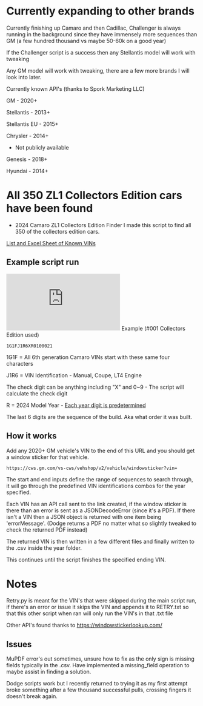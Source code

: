 # Currently expanding to other brands
Currently finishing up Camaro and then Cadillac, Challenger is always running in the background since they have immensely more sequences than GM (a few hundred thousand vs maybe 50-60k on a good year)

If the Challenger script is a success then any Stellantis model will work with tweaking

Any GM model will work with tweaking, there are a few more brands I will look into later.

Currently known API's (thanks to Spork Marketing LLC)

GM - 2020+

Stellantis - 2013+

Stellantis EU - 2015+

Chrysler - 2014+

* Not publicly available

Genesis - 2018+

Hyundai - 2014+

# All 350 ZL1 Collectors Edition cars have been found
* 2024 Camaro ZL1 Collectors Edition Finder
I made this script to find all 350 of the collectors edition cars.

[List and Excel Sheet of Known VINs](https://www.camaro6.com/forums/showthread.php?t=619436)

## Example script run
![Camaro VIN breakdown](https://www.camaro6.com/forums/attachment.php?attachmentid=1022448&stc=1&d=1583377227)
Example (#001 Collectors Edition used)
```
1G1FJ1R6XR0100021
```
1G1F = All 6th generation Camaro VINs start with these same four characters

J1R6 = VIN Identification - Manual, Coupe, LT4 Engine

The check digit can be anything including "X" and 0~9 - The script will calculate the check digit

R = 2024 Model Year - [Each year digit is predetermined](https://www.alldata.com/us/en/support/repair-collision/article/vin-to-year-chart)

The last 6 digits are the sequence of the build. Aka what order it was built.

## How it works
Add any 2020+ GM vehicle's VIN to the end of this URL and you should get a window sticker for that vehicle.
```
https://cws.gm.com/vs-cws/vehshop/v2/vehicle/windowsticker?vin=
```
The start and end inputs define the range of sequences to search through, it will go through the predefined VIN identifications combos for the year specified.

Each VIN has an API call sent to the link created, if the window sticker is there than an error is sent as a JSONDecodeError (since it's a PDF). If there isn't a VIN then a JSON object is returned with one item being 'errorMessage'. (Dodge returns a PDF no matter what so slightly tweaked to check the returned PDF instead)

The returned VIN is then written in a few different files and finally written to the .csv inside the year folder.

This continues until the script finishes the specified ending VIN.

# Notes
Retry.py is meant for the VIN's that were skipped during the main script run, if there's an error or issue it skips the VIN and appends it to RETRY.txt so that this other script when ran will only run the VIN's in that .txt file

Other API's found thanks to https://windowstickerlookup.com/

## Issues
MuPDF error's out sometimes, unsure how to fix as the only sign is missing fields typically in the .csv. Have implemented a missing_field operation to maybe assist in finding a solution.

Dodge scripts work but I recently returned to trying it as my first attempt broke something after a few thousand successful pulls, crossing fingers it doesn't break again.
